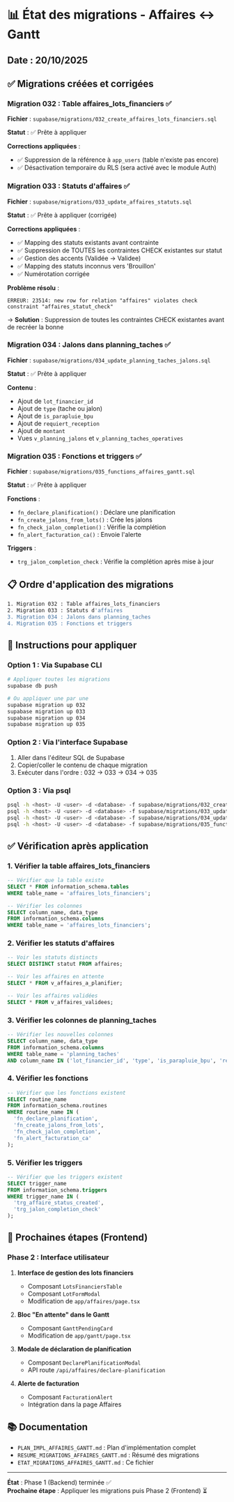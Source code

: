 # 📊 État des migrations - Affaires ↔ Gantt

## Date : 20/10/2025

## ✅ Migrations créées et corrigées

### Migration 032 : Table affaires_lots_financiers ✅

**Fichier** : `supabase/migrations/032_create_affaires_lots_financiers.sql`

**Statut** : ✅ Prête à appliquer

**Corrections appliquées** :
- ✅ Suppression de la référence à `app_users` (table n'existe pas encore)
- ✅ Désactivation temporaire du RLS (sera activé avec le module Auth)

### Migration 033 : Statuts d'affaires ✅

**Fichier** : `supabase/migrations/033_update_affaires_statuts.sql`

**Statut** : ✅ Prête à appliquer (corrigée)

**Corrections appliquées** :
- ✅ Mapping des statuts existants avant contrainte
- ✅ Suppression de TOUTES les contraintes CHECK existantes sur statut
- ✅ Gestion des accents (Validée → Validee)
- ✅ Mapping des statuts inconnus vers 'Brouillon'
- ✅ Numérotation corrigée

**Problème résolu** :
```
ERREUR: 23514: new row for relation "affaires" violates check constraint "affaires_statut_check"
```
→ **Solution** : Suppression de toutes les contraintes CHECK existantes avant de recréer la bonne

### Migration 034 : Jalons dans planning_taches ✅

**Fichier** : `supabase/migrations/034_update_planning_taches_jalons.sql`

**Statut** : ✅ Prête à appliquer

**Contenu** :
- Ajout de `lot_financier_id`
- Ajout de `type` (tache ou jalon)
- Ajout de `is_parapluie_bpu`
- Ajout de `requiert_reception`
- Ajout de `montant`
- Vues `v_planning_jalons` et `v_planning_taches_operatives`

### Migration 035 : Fonctions et triggers ✅

**Fichier** : `supabase/migrations/035_functions_affaires_gantt.sql`

**Statut** : ✅ Prête à appliquer

**Fonctions** :
- `fn_declare_planification()` : Déclare une planification
- `fn_create_jalons_from_lots()` : Crée les jalons
- `fn_check_jalon_completion()` : Vérifie la complétion
- `fn_alert_facturation_ca()` : Envoie l'alerte

**Triggers** :
- `trg_jalon_completion_check` : Vérifie la complétion après mise à jour

## 📋 Ordre d'application des migrations

```bash
1. Migration 032 : Table affaires_lots_financiers
2. Migration 033 : Statuts d'affaires
3. Migration 034 : Jalons dans planning_taches
4. Migration 035 : Fonctions et triggers
```

## 🔧 Instructions pour appliquer

### Option 1 : Via Supabase CLI

```bash
# Appliquer toutes les migrations
supabase db push

# Ou appliquer une par une
supabase migration up 032
supabase migration up 033
supabase migration up 034
supabase migration up 035
```

### Option 2 : Via l'interface Supabase

1. Aller dans l'éditeur SQL de Supabase
2. Copier/coller le contenu de chaque migration
3. Exécuter dans l'ordre : 032 → 033 → 034 → 035

### Option 3 : Via psql

```bash
psql -h <host> -U <user> -d <database> -f supabase/migrations/032_create_affaires_lots_financiers.sql
psql -h <host> -U <user> -d <database> -f supabase/migrations/033_update_affaires_statuts.sql
psql -h <host> -U <user> -d <database> -f supabase/migrations/034_update_planning_taches_jalons.sql
psql -h <host> -U <user> -d <database> -f supabase/migrations/035_functions_affaires_gantt.sql
```

## ✅ Vérification après application

### 1. Vérifier la table affaires_lots_financiers

```sql
-- Vérifier que la table existe
SELECT * FROM information_schema.tables 
WHERE table_name = 'affaires_lots_financiers';

-- Vérifier les colonnes
SELECT column_name, data_type 
FROM information_schema.columns 
WHERE table_name = 'affaires_lots_financiers';
```

### 2. Vérifier les statuts d'affaires

```sql
-- Voir les statuts distincts
SELECT DISTINCT statut FROM affaires;

-- Voir les affaires en attente
SELECT * FROM v_affaires_a_planifier;

-- Voir les affaires validées
SELECT * FROM v_affaires_validees;
```

### 3. Vérifier les colonnes de planning_taches

```sql
-- Vérifier les nouvelles colonnes
SELECT column_name, data_type 
FROM information_schema.columns 
WHERE table_name = 'planning_taches' 
AND column_name IN ('lot_financier_id', 'type', 'is_parapluie_bpu', 'requiert_reception', 'montant');
```

### 4. Vérifier les fonctions

```sql
-- Vérifier que les fonctions existent
SELECT routine_name 
FROM information_schema.routines 
WHERE routine_name IN (
  'fn_declare_planification',
  'fn_create_jalons_from_lots',
  'fn_check_jalon_completion',
  'fn_alert_facturation_ca'
);
```

### 5. Vérifier les triggers

```sql
-- Vérifier que les triggers existent
SELECT trigger_name 
FROM information_schema.triggers 
WHERE trigger_name IN (
  'trg_affaire_status_created',
  'trg_jalon_completion_check'
);
```

## 🎯 Prochaines étapes (Frontend)

### Phase 2 : Interface utilisateur

1. **Interface de gestion des lots financiers**
   - Composant `LotsFinanciersTable`
   - Composant `LotFormModal`
   - Modification de `app/affaires/page.tsx`

2. **Bloc "En attente" dans le Gantt**
   - Composant `GanttPendingCard`
   - Modification de `app/gantt/page.tsx`

3. **Modale de déclaration de planification**
   - Composant `DeclarePlanificationModal`
   - API route `/api/affaires/declare-planification`

4. **Alerte de facturation**
   - Composant `FacturationAlert`
   - Intégration dans la page Affaires

## 📚 Documentation

- `PLAN_IMPL_AFFAIRES_GANTT.md` : Plan d'implémentation complet
- `RESUME_MIGRATIONS_AFFAIRES_GANTT.md` : Résumé des migrations
- `ETAT_MIGRATIONS_AFFAIRES_GANTT.md` : Ce fichier

---

**État** : Phase 1 (Backend) terminée ✅  
**Prochaine étape** : Appliquer les migrations puis Phase 2 (Frontend) ⏳

